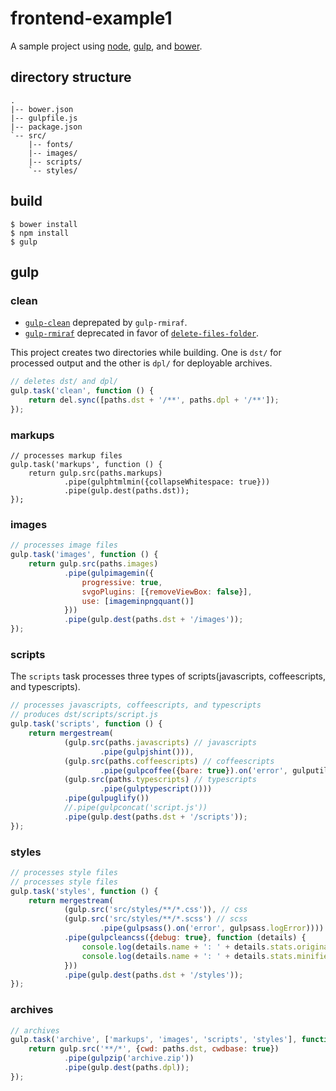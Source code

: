 # frontend-example1

A sample project using [node](https://www.npmjs.com/), [gulp](http://gulpjs.com/), and [bower](http://bower.io/).

## directory structure
```
.
|-- bower.json
|-- gulpfile.js
|-- package.json
`-- src/
    |-- fonts/
    |-- images/
    |-- scripts/
    `-- styles/
```

## build
```
$ bower install
$ npm install
$ gulp
```
## gulp
### clean
* [`gulp-clean`](https://www.npmjs.com/package/gulp-clean) deprepated by `gulp-rmiraf`.
* [`gulp-rmiraf`](https://www.npmjs.com/package/gulp-rimraf) deprecated in favor of [`delete-files-folder`](https://github.com/gulpjs/gulp/blob/master/docs/recipes/delete-files-folder.md).

This project creates two directories while building. One is `dst/` for processed output and the other is `dpl/` for deployable archives.
```javascript
// deletes dst/ and dpl/
gulp.task('clean', function () {
    return del.sync([paths.dst + '/**', paths.dpl + '/**']);
});
```
### markups
```
// processes markup files
gulp.task('markups', function () {
    return gulp.src(paths.markups)
            .pipe(gulphtmlmin({collapseWhitespace: true}))
            .pipe(gulp.dest(paths.dst));
});
```
### images
```javascript
// processes image files
gulp.task('images', function () {
    return gulp.src(paths.images)
            .pipe(gulpimagemin({
                progressive: true,
                svgoPlugins: [{removeViewBox: false}],
                use: [imageminpngquant()]
            }))
            .pipe(gulp.dest(paths.dst + '/images'));
});
```
### scripts
The `scripts` task processes three types of scripts(javascripts, coffeescripts, and typescripts).
```javascript
// processes javascripts, coffeescripts, and typescripts
// produces dst/scripts/script.js
gulp.task('scripts', function () {
    return mergestream(
            (gulp.src(paths.javascripts) // javascripts
                    .pipe(gulpjshint())),
            (gulp.src(paths.coffeescripts) // coffeescripts
                    .pipe(gulpcoffee({bare: true}).on('error', gulputil.log))),
            (gulp.src(paths.typescripts) // typescripts
                    .pipe(gulptypescript())))
            .pipe(gulpuglify())
            //.pipe(gulpconcat('script.js'))
            .pipe(gulp.dest(paths.dst + '/scripts'));
});
```
### styles
```javascript
// processes style files
// processes style files
gulp.task('styles', function () {
    return mergestream(
            (gulp.src('src/styles/**/*.css')), // css
            (gulp.src('src/styles/**/*.scss') // scss
                    .pipe(gulpsass().on('error', gulpsass.logError))))
            .pipe(gulpcleancss({debug: true}, function (details) {
                console.log(details.name + ': ' + details.stats.originalSize);
                console.log(details.name + ': ' + details.stats.minifiedSize);
            }))
            .pipe(gulp.dest(paths.dst + '/styles'));
});
```
### archives
```javascript
// archives
gulp.task('archive', ['markups', 'images', 'scripts', 'styles'], function () {
    return gulp.src('**/*', {cwd: paths.dst, cwdbase: true})
            .pipe(gulpzip('archive.zip'))
            .pipe(gulp.dest(paths.dpl));
});
```
